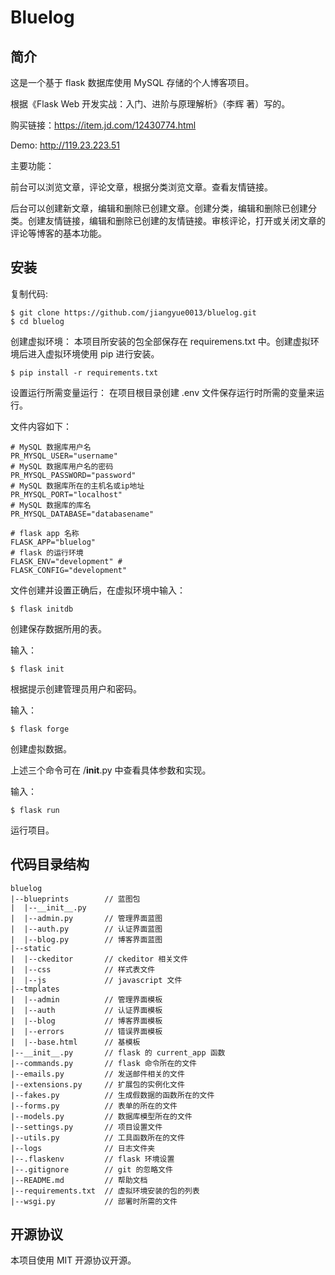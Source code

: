 # Bluelog
## 简介
这是一个基于 flask 数据库使用 MySQL 存储的个人博客项目。

根据《Flask Web 开发实战：入门、进阶与原理解析》（李辉 著）写的。

购买链接：https://item.jd.com/12430774.html

Demo: http://119.23.223.51

主要功能：

前台可以浏览文章，评论文章，根据分类浏览文章。查看友情链接。

后台可以创建新文章，编辑和删除已创建文章。创建分类，编辑和删除已创建分类。创建友情链接，编辑和删除已创建的友情链接。审核评论，打开或关闭文章的评论等博客的基本功能。

## 

## 安装
复制代码:

    $ git clone https://github.com/jiangyue0013/bluelog.git
    $ cd bluelog 
创建虚拟环境：
本项目所安装的包全部保存在 requiremens.txt 中。创建虚拟环境后进入虚拟环境使用 pip 进行安装。

    $ pip install -r requirements.txt
设置运行所需变量运行：
在项目根目录创建 .env 文件保存运行时所需的变量来运行。

文件内容如下：

    # MySQL 数据库用户名
    PR_MYSQL_USER="username"
    # MySQL 数据库用户名的密码
    PR_MYSQL_PASSWORD="password"
    # MySQL 数据库所在的主机名或ip地址
    PR_MYSQL_PORT="localhost"
    # MySQL 数据库的库名
    PR_MYSQL_DATABASE="databasename"

    # flask app 名称
    FLASK_APP="bluelog"
    # flask 的运行环境  
    FLASK_ENV="development" # 
    FLASK_CONFIG="development"  
文件创建并设置正确后，在虚拟环境中输入：

    $ flask initdb
创建保存数据所用的表。

输入：

    $ flask init
根据提示创建管理员用户和密码。

输入：

    $ flask forge
创建虚拟数据。

上述三个命令可在 /__init__.py 中查看具体参数和实现。

输入：

    $ flask run
运行项目。

## 代码目录结构
    bluelog
    |--blueprints        // 蓝图包
    |  |--__init__.py
    |  |--admin.py       // 管理界面蓝图
    |  |--auth.py        // 认证界面蓝图
    |  |--blog.py        // 博客界面蓝图
    |--static
    |  |--ckeditor       // ckeditor 相关文件
    |  |--css            // 样式表文件
    |  |--js             // javascript 文件
    |--tmplates
    |  |--admin          // 管理界面模板
    |  |--auth           // 认证界面模板
    |  |--blog           // 博客界面模板
    |  |--errors         // 错误界面模板
    |  |--base.html      // 基模板
    |--__init__.py       // flask 的 current_app 函数
    |--commands.py       // flask 命令所在的文件
    |--emails.py         // 发送邮件相关的文件
    |--extensions.py     // 扩展包的实例化文件
    |--fakes.py          // 生成假数据的函数所在的文件
    |--forms.py          // 表单的所在的文件
    |--models.py         // 数据库模型所在的文件
    |--settings.py       // 项目设置文件
    |--utils.py          // 工具函数所在的文件
    |--logs              // 日志文件夹
    |--.flaskenv         // flask 环境设置
    |--.gitignore        // git 的忽略文件
    |--README.md         // 帮助文档
    |--requirements.txt  // 虚拟环境安装的包的列表
    |--wsgi.py           // 部署时所需的文件
## 开源协议
本项目使用 MIT 开源协议开源。